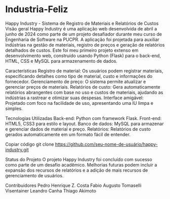 # Industria-Feliz


Happy Industry - Sistema de Registro de Materiais e Relatórios de Custos
Visão geral
Happy Industry é uma aplicação web desenvolvida de abril a junho de 2024 como parte de um projeto desafiador durante meu curso de Engenharia de Software na PUCPR. A aplicação foi projetada para auxiliar indústrias na gestão de materiais, registro de preços e geração de relatórios detalhados de custos. Este foi meu primeiro projeto extenso em desenvolvimento web, construído usando Python (Flask) para o back-end, HTML, CSS e MySQL para armazenamento de dados.

Características
Registro de material: Os usuários podem registrar materiais, especificando detalhes como tipo de material, custo e informações do fornecedor. Gerenciamento de preço: O sistema permite atualizar e gerenciar preços de materiais. Relatórios de custo: Gera automaticamente relatórios abrangentes com base no uso e custos de materiais, ajudando as indústrias a rastrear e otimizar suas despesas. Interface amigável: Projetado com foco na facilidade de uso, apresentando uma IU limpa e simples.

Tecnologias Utilizadas
Back-end: Python com framework Flask. Front-end: HTML5, CSS3 para estilo e layout. Banco de dados: MySQL para armazenar e gerenciar dados de material e preço. Relatórios: Relatórios de custo gerados automaticamente em um formato fácil de entender.

Copiar código
git clone https://github.com/seu-nome-de-usuário/happy-industry.git

Status do Projeto
O projeto Happy Industry foi concluído com sucesso como parte de um desafio acadêmico. Melhorias futuras podem incluir a expansão dos recursos de relatórios e a adição de mais recursos de gerenciamento de usuários.

Contribuidores
Pedro Henrique Z. Costa
Fabio Augusto Tomaselli Visentainer
Leandro Canha
Thiago Akimoto
